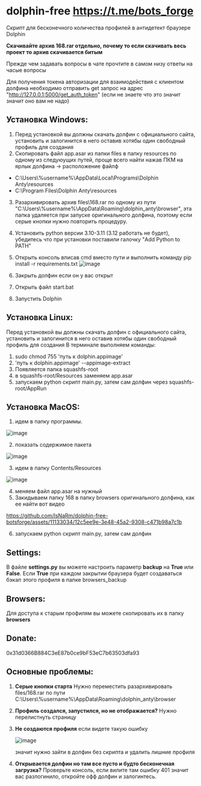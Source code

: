 # dolphin-free https://t.me/bots_forge
Скрипт для бесконечного количества профилей в антидетект браузере Dolphin

**Скачивайте архив 168.rar отдельно, почему то если скачивать весь проект то архив скачивается битым**

Прежде чем задавать вопросы в чате прочтите в самом низу ответы на часые вопросы

Для получения токена авторизации для взаимодействия с клиентом долфина необходимо отправить get запрос на адрес "http://127.0.0.1:5000/get_auth_token" (если не знаете что это значит значит оно вам не надо)

## **Установка Windows:**
1. Перед установкой вы должны скачать долфин с официального сайта, установить и залогинится в него оставив хотябы один свободный профиль для создания
2. Скопировать файл app.asar из папки files в папку resources по одному из следуюущих путей, проще всего найти нажав ПКМ на ярлык долфина -> расположение файлф
 - C:\Users\\%username%\AppData\Local\Programs\Dolphin Anty\resources
 - C:\Program Files\Dolphin Anty\resources
3. Разархивировать архив files\168.rar по одному из пути "C:\Users\\%username%\AppData\Roaming\dolphin_anty\browser\", эта папка удаляется при запуске оригинального долфина, поэтому если серые кнопки нужно повторить процедуру.
3. Установить python версии 3.10-3.11 (3.12 работать не будет), убедитесь что при установки поставили галочку "Add Python to PATH"
4. Открыть консоль вписав cmd вместо пути и выполнить команду pip install -r requirements.txt
   ![image](https://github.com/IsNaRm/dolphin-free-botsforge/assets/11133034/15e32e4f-f79a-426d-a7bd-3d0c07ad70a7)

5. Закрыть долфин если он у вас открыт
6. Открыть файл start.bat
7. Запустить Dolphin

## **Установка Linux:**
Перед установкой вы должны скачать долфин с официального сайта, установить и залогинится в него оставив хотябы один свободный профиль для создания
В терминале выполняем команды:
1. sudo chmod 755 'путь к dolphin.appimage'
2. 'путь к dolphin.appimage' --appimage-extract
3. Появляется папка squashfs-root
4. в squashfs-root/Resources заменяем app.asar
5. запускаем python скрипт main.py, затем сам долфин через squashfs-root/AppRun

## **Установка MacOS:**
1. идем в папку программы.

![image](https://github.com/IsNaRm/dolphin-free-botsforge/assets/11133034/5755ee5a-a291-41cf-b45b-369970183888)

2. показать содержимое пакета

![image](https://github.com/IsNaRm/dolphin-free-botsforge/assets/11133034/30ddb698-74bb-47b3-bdc2-e4dbbdef98a5)

3. идем в папку Contents/Resources

![image](https://github.com/IsNaRm/dolphin-free-botsforge/assets/11133034/95ddd6f5-a9f4-44d9-9438-92c7856c60a0)

4. меняем файл app.asar на нужный
5. Закидываем папку 168 в папку browsers оригинального долфина, как ее найти вот видео


https://github.com/IsNaRm/dolphin-free-botsforge/assets/11133034/12c5ee9e-3e48-45a2-9308-c471b98a7c1b


6. запускаем python скрипт main.py, затем сам долфин
   
## **Settings:**
В файле **settings.py** вы можете настроить параметр **backup** на **True** или **False**. Если **True** при каждом закрытии браузера будет создаваться бэкап этого профиля в папке browsers_backup

## **Browsers:**
Для доступа к старым профилям вы можете скопировать их в папку **browsers**

## **Donate:**
0x31d0366B884C3eE87b0ce9bF53eC7b63503dfa93

## **Основные проблемы:**
1. **Серые кнопки старта**
   Нужно переместить разархивировать files/168.rar по пути C:\Users\\%username%\AppData\Roaming\dolphin_anty\browser

2. **Профиль создался, запустился, но не отображается?**
   Нужно перелистнуть страницу
3. **Не создаются профиля**
   если видете такую ошибку

   ![image](https://github.com/IsNaRm/dolphin-free-botsforge/assets/11133034/325a4405-1a97-4e44-ac64-43296e44e6bd)

   значит нужно зайти в долфин без скрипта и удалить лишние профиля
4. **Открывается долфин но там все пусто и будто бесконечная загрузка?**
  Проверьте консоль, если вилите там ошибку 401 значит вас разлогинило, откройте офф долфин и залогинтесь. 

